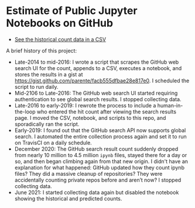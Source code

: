 # Estimate of Public Jupyter Notebooks on GitHub

* [See the historical count data in a CSV](ipynb_counts.csv)

A brief history of this project:

* Late-2014 to mid-2016: I wrote a script that scrapes the GitHub web search UI for the count,
  appends to a CSV, executes a notebook, and stores the results in a gist at
  https://gist.github.com/parente/facb555dfbae28e817e0. I scheduled the script to run daily.
* Mid-2106 to Late-2016: The GitHub web search UI started requiring authentication to see global
  search results. I stopped collecting data.
* Late-2016 to early-2019: I rewrote the process to include a human-in-the-loop who entered the hit
  count after viewing the search results page. I moved the CSV, notebook, and scripts to this repo,
  and sporadically ran the script.
* Early-2019: I found out that the GitHub search API now supports global search. I automated the
  entire collection process again and set it to run on TravisCI on a daily schedule.
* December 2020: The GitHub search result count suddenly dropped from nearly 10 million to 4.5
  million `ipynb` files, stayed there for a day or so, and then began climbing again from that new
  origin. I didn't have an explanation for what happened: GitHub updated how they count ipynb files?
  They did a massive cleanup of repositories? They were accidentally counting private repos before
  and aren’t now? I stopped collecting data.
* June 2021: I started collecting data again but disabled the notebook showing the historical and
  predicted counts.